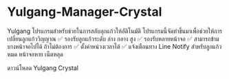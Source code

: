 # Yulgang-Manager-Crystal
Yulgang โปรแกรมสำหรับช่วยในการสลับลุกแก้วให้อัติโนมัติ
โปรแกรมนี้จัดทำขึ้นมาเพื่อช่วยให้การเปลี่ยนลูกแก้ววิญญาณ
✅ รองรับลูกแก้วระดับ ล่าง กลาง สูง
✅ รองรับหลายหน้าจอ
✅ สามารถข้ามบางหน้าจอไปได้ ถ้าไม่ต้องการ
✅ ตั้งค่าหน่วงเวลาได้
✅ แจ้งเตือนทาง Line Notify สำหรับลูกแก้วหมด หน้าจอหาย เน็ตหลุด

ดาวน์โหลด
Yulgang Crystal
